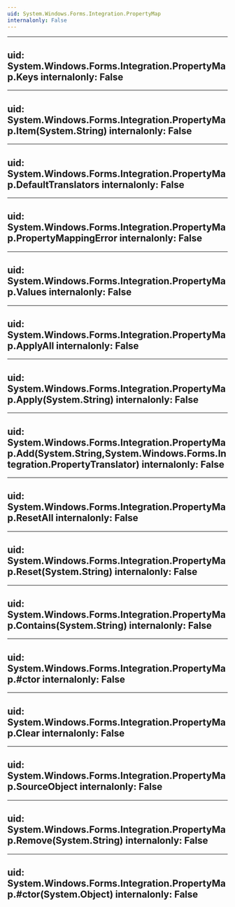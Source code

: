 ```yaml
---
uid: System.Windows.Forms.Integration.PropertyMap
internalonly: False
---
```


---
uid: System.Windows.Forms.Integration.PropertyMap.Keys
internalonly: False
---

---
uid: System.Windows.Forms.Integration.PropertyMap.Item(System.String)
internalonly: False
---

---
uid: System.Windows.Forms.Integration.PropertyMap.DefaultTranslators
internalonly: False
---

---
uid: System.Windows.Forms.Integration.PropertyMap.PropertyMappingError
internalonly: False
---

---
uid: System.Windows.Forms.Integration.PropertyMap.Values
internalonly: False
---

---
uid: System.Windows.Forms.Integration.PropertyMap.ApplyAll
internalonly: False
---

---
uid: System.Windows.Forms.Integration.PropertyMap.Apply(System.String)
internalonly: False
---

---
uid: System.Windows.Forms.Integration.PropertyMap.Add(System.String,System.Windows.Forms.Integration.PropertyTranslator)
internalonly: False
---

---
uid: System.Windows.Forms.Integration.PropertyMap.ResetAll
internalonly: False
---

---
uid: System.Windows.Forms.Integration.PropertyMap.Reset(System.String)
internalonly: False
---

---
uid: System.Windows.Forms.Integration.PropertyMap.Contains(System.String)
internalonly: False
---

---
uid: System.Windows.Forms.Integration.PropertyMap.#ctor
internalonly: False
---

---
uid: System.Windows.Forms.Integration.PropertyMap.Clear
internalonly: False
---

---
uid: System.Windows.Forms.Integration.PropertyMap.SourceObject
internalonly: False
---

---
uid: System.Windows.Forms.Integration.PropertyMap.Remove(System.String)
internalonly: False
---

---
uid: System.Windows.Forms.Integration.PropertyMap.#ctor(System.Object)
internalonly: False
---
